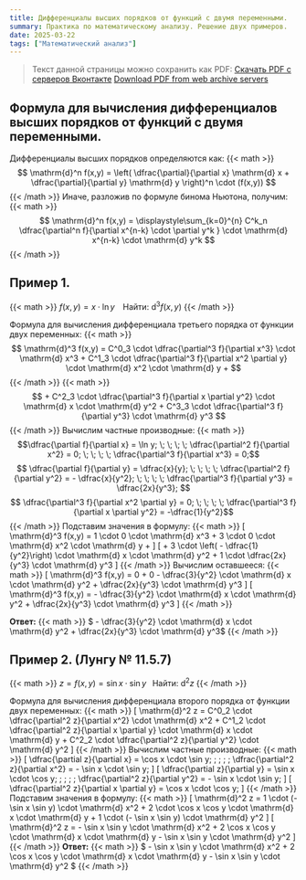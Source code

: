 ```yaml
---
title: Дифференциалы высших порядков от функций с двумя переменными.
summary: Практика по математическому анализу. Решение двух примеров.
date: 2025-03-22
tags: ["Математический анализ"]
---
```

> Текст данной страницы можно сохранить как PDF:
> [Скачать PDF с серверов Вконтакте](https://vk.com/doc-228086099_685478382)
> [Download PDF from web archive servers](https://archive.org/download/20250323_20250323_0600/Higher-order-differentials-from-functions-with-two-variables.pdf)

## Формула для вычисления дифференциалов высших порядков от функций с двумя переменными.
Дифференциалы высших порядков определяются как:
{{< math >}}
$$ \mathrm{d}^n f(x,y) = \left( \dfrac{\partial}{\partial x} \mathrm{d} x + \dfrac{\partial}{\partial y} \mathrm{d} y \right)^n \cdot (f(x,y)) $$
{{< /math >}}
Иначе, разложив по формуле бинома Ньютона, получим:
{{< math >}}
$$ \mathrm{d}^n f(x,y) =  \displaystyle\sum_{k=0}^{n} C^k_n \dfrac{\partial^n f}{\partial x^{n-k} \cdot \partial y^k } \cdot \mathrm{d} x^{n-k} \cdot \mathrm{d} y^k  $$
{{< /math >}}
## Пример 1.
{{< math >}}
$f(x,y) = x \cdot \ln y \; \; \;$ Найти: $\mathrm{d}^3 f(x,y)$
{{< /math >}}

Формула для вычисления дифференциала третьего порядка от функции двух переменных:
{{< math >}}
$$ \mathrm{d}^3 f(x,y) = C^0_3 \cdot \dfrac{\partial^3 f}{\partial x^3} \cdot \mathrm{d} x^3 + C^1_3 \cdot \dfrac{\partial^3 f}{\partial x^2 \partial y} \cdot \mathrm{d} x^2 \cdot \mathrm{d} y + $$
{{< /math >}}
{{< math >}}
$$ + C^2_3 \cdot \dfrac{\partial^3 f}{\partial x \partial y^2} \cdot \mathrm{d} x \cdot \mathrm{d} y^2 + C^3_3 \cdot \dfrac{\partial^3 f}{\partial y^3} \cdot \mathrm{d} y^3  $$
{{< /math >}}
Вычислим частные производные:
{{< math >}}
$$\dfrac{\partial f}{\partial x} = \ln y; \; \; \; \; \dfrac{\partial^2 f}{\partial x^2} = 0; \; \; \; \;  \dfrac{\partial^3 f}{\partial x^3} = 0;$$
$$ \dfrac{\partial f}{\partial y} = \dfrac{x}{y}; \; \; \; \; \dfrac{\partial^2 f}{\partial y^2} = - \dfrac{x}{y^2}; \; \; \; \;  \dfrac{\partial^3 f}{\partial y^3} = \dfrac{2x}{y^3}; $$
$$ \dfrac{\partial^3 f}{\partial x^2 \partial y} = 0; \; \; \; \; \dfrac{\partial^3 f}{\partial x \partial y^2} = -\dfrac{1}{y^2}$$
{{< /math >}}
Подставим значения в формулу:
{{< math >}}
\[ \mathrm{d}^3 f(x,y) = 1 \cdot 0 \cdot \mathrm{d} x^3 + 3 \cdot 0 \cdot \mathrm{d} x^2 \cdot \mathrm{d} y + \]
\[ + 3 \cdot \left( - \dfrac{1}{y^2}\right) \cdot \mathrm{d} x \cdot \mathrm{d} y^2 + 1 \cdot \dfrac{2x}{y^3} \cdot \mathrm{d} y^3 \]
{{< /math >}}
Вычислим оставшееся:
{{< math >}}
\[ \mathrm{d}^3 f(x,y) = 0 + 0 - \dfrac{3}{y^2} \cdot \mathrm{d} x \cdot \mathrm{d} y^2 + \dfrac{2x}{y^3} \cdot \mathrm{d} y^3 \]
\[ \mathrm{d}^3 f(x,y) = - \dfrac{3}{y^2} \cdot \mathrm{d} x \cdot \mathrm{d} y^2 + \dfrac{2x}{y^3} \cdot \mathrm{d} y^3 \]
{{< /math >}}

**Ответ:** {{< math >}} $ - \dfrac{3}{y^2} \cdot \mathrm{d} x \cdot \mathrm{d} y^2 + \dfrac{2x}{y^3} \cdot \mathrm{d} y^3$ {{< /math >}}

## Пример 2. (Лунгу № 11.5.7)
{{< math >}}
$z=f(x,y)= \sin x \cdot \sin y \; \;$ Найти: $\mathrm{d}^2 z$
{{< /math >}}

Формула для вычисления дифференциала второго порядка от функции двух переменных:
{{< math >}}
\[ \mathrm{d}^2 z = C^0_2 \cdot \dfrac{\partial^2 z}{\partial x^2} \cdot \mathrm{d} x^2 + C^1_2 \cdot \dfrac{\partial^2 z}{\partial x \partial y} \cdot \mathrm{d} x \cdot \mathrm{d} y + C^2_2 \cdot \dfrac{\partial^2 z}{\partial y^2} \cdot \mathrm{d} y^2 \]
{{< /math >}}
Вычислим частные производные:
{{< math >}}
\[ \dfrac{\partial z}{\partial x} = \cos x \cdot \sin y; \; \; \; \; \dfrac{\partial^2 z}{\partial x^2} = - \sin x \cdot \sin y; \]
\[ \dfrac{\partial z}{\partial y} = \sin x \cdot \cos y; \; \; \; \; \dfrac{\partial^2 z}{\partial y^2} = - \sin x \cdot \sin y; \]
\[ \dfrac{\partial^2 z}{\partial x \partial y} = \cos x \cdot \cos y; \]
{{< /math >}}
Подставим значения в формулу:
{{< math >}}
\[ \mathrm{d}^2 z = 1 \cdot (- \sin x \sin y) \cdot \mathrm{d} x^2 + 2 \cdot \cos x \cos y \cdot \mathrm{d} x \cdot \mathrm{d} y + 1 \cdot (- \sin x \sin y) \cdot \mathrm{d} y^2 \]
\[ \mathrm{d}^2 z = - \sin x \sin y \cdot \mathrm{d} x^2 + 2 \cos x \cos y \cdot \mathrm{d} x \cdot \mathrm{d} y - \sin x \sin y \cdot \mathrm{d} y^2 \]
{{< /math >}}
**Ответ:** {{< math >}} $ - \sin x \sin y \cdot \mathrm{d} x^2 + 2 \cos x \cos y \cdot \mathrm{d} x \cdot \mathrm{d} y - \sin x \sin y \cdot \mathrm{d} y^2 $ {{< /math >}}